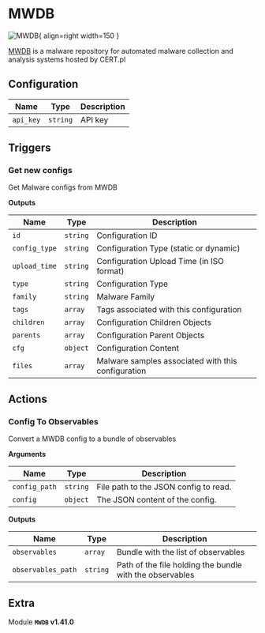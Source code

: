 # MWDB

![MWDB](/assets/playbooks/library/mwdb.svg){ align=right width=150 }

[MWDB](https://mwdb.cert.pl/) is a malware repository for automated malware collection and analysis systems hosted by CERT.pl

## Configuration

| Name      |  Type   |  Description  |
| --------- | ------- | --------------------------- |
| `api_key` | `string` | API key |

## Triggers

### Get new configs

Get Malware configs from MWDB

**Outputs**

| Name      |  Type   |  Description  |
| --------- | ------- | --------------------------- |
| `id` | `string` | Configuration ID |
| `config_type` | `string` | Configuration Type (static or dynamic) |
| `upload_time` | `string` | Configuration Upload Time (in ISO format) |
| `type` | `string` | Configuration Type |
| `family` | `string` | Malware Family |
| `tags` | `array` | Tags associated with this configuration |
| `children` | `array` | Configuration Children Objects |
| `parents` | `array` | Configuration Parent Objects |
| `cfg` | `object` | Configuration Content |
| `files` | `array` | Malware samples associated with this configuration |

## Actions

### Config To Observables

Convert a MWDB config to a bundle of observables

**Arguments**

| Name      |  Type   |  Description  |
| --------- | ------- | --------------------------- |
| `config_path` | `string` | File path to the JSON config to read. |
| `config` | `object` | The JSON content of the config. |


**Outputs**

| Name      |  Type   |  Description  |
| --------- | ------- | --------------------------- |
| `observables` | `array` | Bundle with the list of observables |
| `observables_path` | `string` | Path of the file holding the bundle with the observables |


## Extra

Module **`MWDB` v1.41.0**